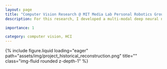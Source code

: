 ```yaml
---
layout: page
title: "Computer Vision Research @ MIT Media Lab Personal Robotics Group"
description: For this research, I developed a multi-modal deep neural network for Dyadic Affect Analysis in Parent-child multi-modal interaction in order to enhance the performance of a speech-recognition-based model. I integrated yolov5 and DeepFace to differentiate parent versus child for accurate attention estimation (95% accuracy) and built pipeline to analyze emotions and nonverbal cues during dyadic interaction. I wrote the first-author paper "Denoising Triadic Interactions for Agent Interjection Analysis" (submitted to ICMI 2024).

importance: 1

category: computer vision, HCI
---
```


<div class="row">
    <div class="col-sm mt-3 mt-md-0">
        {% include figure.liquid loading="eager" path="assets/img/project_historical_reconstruction.png" title="" class="img-fluid rounded z-depth-1" %}
    </div>
</div>



